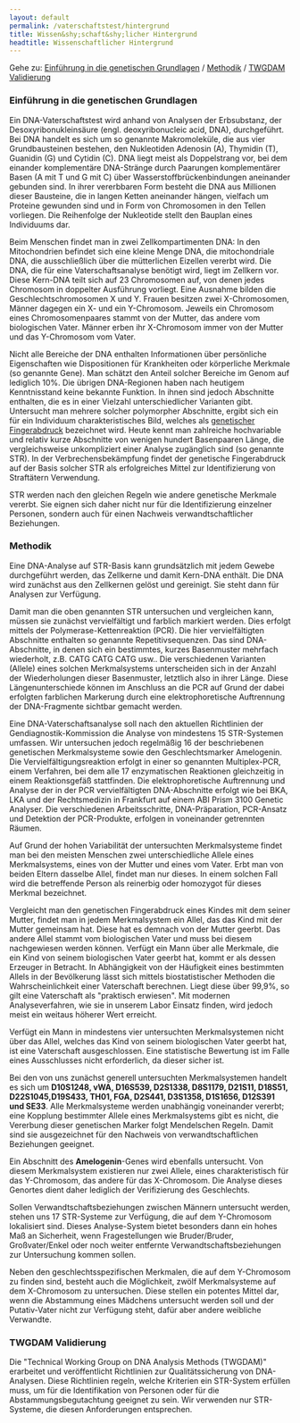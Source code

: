 ```yaml
---
layout: default
permalink: /vaterschaftstest/hintergrund
title: Wissen&shy;schaft&shy;licher Hintergrund
headtitle: Wissenschaftlicher Hintergrund
---
```

Gehe zu: [Einführung in die genetischen Grundlagen](#einführung-in-die-genetischen-grundlagen) / [Methodik](#methodik) / [TWGDAM Validierung](#twgdam-validierung)

### Einführung in die genetischen Grundlagen
Ein DNA-Vaterschaftstest wird anhand von Analysen der Erbsubstanz, der Desoxyribonukleinsäure (engl. deoxyribonucleic acid, DNA), durchgeführt. Bei DNA handelt es sich um so genannte Makromoleküle, die aus vier Grundbausteinen bestehen, den Nukleotiden Adenosin (A), Thymidin (T), Guanidin (G) und Cytidin (C). DNA liegt meist als Doppelstrang vor, bei dem einander komplementäre DNA-Stränge durch Paarungen komplementärer Basen (A mit T und G mit C) über Wasserstoffbrückenbindungen aneinander gebunden sind. In ihrer vererbbaren Form besteht die DNA aus Millionen dieser Bausteine, die in langen Ketten aneinander hängen, vielfach um Proteine gewunden sind und in Form von Chromosomen in den Tellen vorliegen. Die Reihenfolge der Nukleotide stellt den Bauplan eines Individuums dar.

Beim Menschen findet man in zwei Zellkompartimenten DNA: In den Mitochondrien befindet sich eine kleine Menge DNA, die mitochondriale DNA, die ausschließlich über die mütterlichen Eizellen vererbt wird. Die DNA, die für eine Vaterschaftsanalyse benötigt wird, liegt im Zellkern vor. Diese Kern-DNA teilt sich auf 23 Chromosomen auf, von denen jedes Chromosom in doppelter Ausführung vorliegt. Eine Ausnahme bilden die Geschlechtschromosomen X und Y. Frauen besitzen zwei X-Chromosomen, Männer dagegen ein X- und ein Y-Chromosom. Jeweils ein Chromosom eines Chromosomenpaares stammt von der Mutter, das andere vom biologischen Vater. Männer erben ihr X-Chromosom immer von der Mutter und das Y-Chromosom vom Vater.

Nicht alle Bereiche der DNA enthalten Informationen über persönliche Eigenschaften wie Dispositionen für Krankheiten oder körperliche Merkmale (so genannte Gene). Man schätzt den Anteil solcher Bereiche im Genom auf lediglich 10%. Die übrigen DNA-Regionen haben nach heutigem Kenntnisstand keine bekannte Funktion. In ihnen sind jedoch Abschnitte enthalten, die es in einer Vielzahl unterschiedlicher Varianten gibt. Untersucht man mehrere solcher polymorpher Abschnitte, ergibt sich ein für ein Individuum charakteristisches Bild, welches als [genetischer Fingerabdruck](/vaterschaftstest/genetischer-fingerabdruck) bezeichnet wird. Heute kennt man zahlreiche hochvariable und relativ kurze Abschnitte von wenigen hundert Basenpaaren Länge, die vergleichsweise unkompliziert einer Analyse zugänglich sind (so genannte STR). In der Verbrechensbekämpfung findet der genetische Fingerabdruck auf der Basis solcher STR als erfolgreiches Mittel zur Identifizierung von Straftätern Verwendung.

STR werden nach den gleichen Regeln wie andere genetische Merkmale vererbt. Sie eignen sich daher nicht nur für die Identifizierung einzelner Personen, sondern auch für einen Nachweis verwandtschaftlicher Beziehungen.


### Methodik
Eine DNA-Analyse auf STR-Basis kann grundsätzlich mit jedem Gewebe durchgeführt werden, das Zellkerne und damit Kern-DNA enthält. Die DNA wird zunächst aus den Zellkernen gelöst und gereinigt. Sie steht dann für Analysen zur Verfügung.

Damit man die oben genannten STR untersuchen und vergleichen kann, müssen sie zunächst vervielfältigt und farblich markiert werden. Dies erfolgt mittels der Polymerase-Kettenreaktion (PCR). Die hier vervielfältigten Abschnitte enthalten so genannte Repetitivsequenzen. Das sind DNA-Abschnitte, in denen sich ein bestimmtes, kurzes Basenmuster mehrfach wiederholt, z.B. CATG CATG CATG usw.. Die verschiedenen Varianten (Allele) eines solchen Merkmalsystems unterscheiden sich in der Anzahl der Wiederholungen dieser Basenmuster, letztlich also in ihrer Länge. Diese Längenunterschiede können im Anschluss an die PCR auf Grund der dabei erfolgten farblichen Markerung durch eine elektrophoretische Auftrennung der DNA-Fragmente sichtbar gemacht werden.

Eine DNA-Vaterschaftsanalyse soll nach den aktuellen Richtlinien der Gendiagnostik-Kommission die Analyse von mindestens 15 STR-Systemen umfassen. Wir untersuchen jedoch regelmäßig 16 der beschriebenen genetischen Merkmalsysteme sowie den Geschlechtsmarker Amelogenin. Die Vervielfältigungsreaktion erfolgt in einer so genannten Multiplex-PCR, einem Verfahren, bei dem alle 17 enzymatischen Reaktionen gleichzeitig in einem Reaktionsgefäß stattfinden. Die elektrophoretische Auftrennung und Analyse der in der PCR vervielfältigten DNA-Abschnitte erfolgt wie bei BKA, LKA und der Rechtsmedizin in Frankfurt auf einem ABI Prism 3100 Genetic Analyser. Die verschiedenen Arbeitsschritte, DNA-Präparation, PCR-Ansatz und Detektion der PCR-Produkte, erfolgen in voneinander getrennten Räumen.

Auf Grund der hohen Variabilität der untersuchten Merkmalsysteme findet man bei den meisten Menschen zwei unterschiedliche Allele eines Merkmalsystems, eines von der Mutter und eines vom Vater. Erbt man von beiden Eltern dasselbe Allel, findet man nur dieses. In einem solchen Fall wird die betreffende Person als reinerbig oder homozygot für dieses Merkmal bezeichnet.

Vergleicht man den genetischen Fingerabdruck eines Kindes mit dem seiner Mutter, findet man in jedem Merkmalsystem ein Allel, das das Kind mit der Mutter gemeinsam hat. Diese hat es demnach von der Mutter geerbt. Das andere Allel stammt vom biologischen Vater und muss bei diesem nachgewiesen werden können. Verfügt ein Mann über alle Merkmale, die ein Kind von seinem biologischen Vater geerbt hat, kommt er als dessen Erzeuger in Betracht. In Abhängigkeit von der Häufigkeit eines bestimmten Allels in der Bevölkerung lässt sich mittels biostatistischer Methoden die Wahrscheinlichkeit einer Vaterschaft berechnen. Liegt diese über 99,9%, so gilt eine Vaterschaft als "praktisch erwiesen". Mit modernen Analyseverfahren, wie sie in unserem Labor Einsatz finden, wird jedoch meist ein weitaus höherer Wert erreicht.

Verfügt ein Mann in mindestens vier untersuchten Merkmalsystemen nicht über das Allel, welches das Kind von seinem biologischen Vater geerbt hat, ist eine Vaterschaft ausgeschlossen. Eine statistische Bewertung ist im Falle eines Ausschlusses nicht erforderlich, da dieser sicher ist.

Bei den von uns zunächst generell untersuchten Merkmalsystemen handelt es sich um **D10S1248, vWA, D16S539, D2S1338, D8S1179, D21S11, D18S51, D22S1045,D19S433, TH01, FGA, D2S441, D3S1358, D1S1656, D12S391 und SE33**. Alle Merkmalsysteme werden unabhängig voneinander vererbt; eine Kopplung bestimmter Allele eines Merkmalsystems gibt es nicht, die Vererbung dieser genetischen Marker folgt Mendelschen Regeln. Damit sind sie ausgezeichnet für den Nachweis von verwandtschaftlichen Beziehungen geeignet.

Ein Abschnitt des **Amelogenin**-Genes wird ebenfalls untersucht. Von diesem Merkmalsystem existieren nur zwei Allele, eines charakteristisch für das Y-Chromosom, das andere für das X-Chromosom. Die Analyse dieses Genortes dient daher lediglich der Verifizierung des Geschlechts.

Sollen Verwandtschaftsbeziehungen zwischen Männern untersucht werden, stehen uns 17 STR-Systeme zur Verfügung, die auf dem Y-Chromosom lokalisiert sind. Dieses Analyse-System bietet besonders dann ein hohes Maß an Sicherheit, wenn Fragestellungen wie Bruder/Bruder, Großvater/Enkel oder noch weiter entfernte Verwandtschaftsbeziehungen zur Untersuchung kommen sollen.

Neben den geschlechtsspezifischen Merkmalen, die auf dem Y-Chromosom zu finden sind, besteht auch die Möglichkeit, zwölf Merkmalsysteme auf dem X-Chromosom zu untersuchen. Diese stellen ein potentes Mittel dar, wenn die Abstammung eines Mädchens untersucht werden soll und der Putativ-Vater nicht zur Verfügung steht, dafür aber andere weibliche Verwandte.


### TWGDAM Validierung
Die "Technical Working Group on DNA Analysis Methods (TWGDAM)" erarbeitet und veröffentlicht Richtlinien zur Qualitätssicherung von DNA-Analysen. Diese Richtlinien regeln, welche Kriterien ein STR-System erfüllen muss, um für die Identifikation von Personen oder für die Abstammungsbegutachtung geeignet zu sein. Wir verwenden nur STR-Systeme, die diesen Anforderungen entsprechen.

